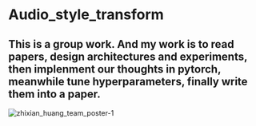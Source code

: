# Audio_style_transform
## This is a group work. And my work is to read papers, design architectures and experiments, then implenment our thoughts in pytorch, meanwhile tune hyperparameters, finally write them into a paper.
![zhixian_huang_team_poster-1](https://user-images.githubusercontent.com/27851064/52499803-44c97980-2baa-11e9-8fbe-cac992afed89.png)
